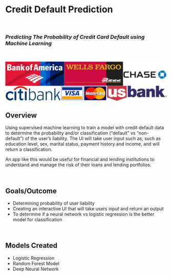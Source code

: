 <h1> Credit Default Prediction </h1>
<br>
<h3><i>Predicting The Probability of Credit Card Default using Machine Learning</i></h3>
<br>

![GitHub Logo](/credit.jpg)

<h2>Overview</h2>
<p> Using supervised machine learning to train a model with credit default data to determine the probability and/or classification (“default” vs “non-default”) of the user’s liability. The UI will take user input such as, such as education level, sex, marital status, payment history and income, and will return a classification. 

An app like this would be useful for financial and lending institutions to understand and manage the risk of their loans and lending portfolios. </p>

<br>

<h2>Goals/Outcome</h2>
<ul> 
  <li> Determining probability of user liability </li>
  <li> Creating an interactive UI that will take users input and return an output </li>
  <li> To determine if a neural network vs logistic regression is the better model for classification </li>
</ul>

<br>

<h2> Models Created </h2>
<ul> 
	<li> Logistic Regression </li>
	<li> Random Forest Model </li>
	<li> Deep Neural Network </li>
</ul>



